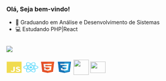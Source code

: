 ### Olá, Seja bem-vindo!

- 📝 Graduando em Análise e Desenvolvimento de Sistemas 
- 💻 Estudando  PHP|React
##
<img height="180em" src="https://github-readme-stats.vercel.app/api/top-langs/?username=M1guelSantos&layout=compact&langs_count=7&theme=tokyonight"/>

<div style="display: inline_block"><br>
  <img align="center" height="30" width="40" src="https://raw.githubusercontent.com/devicons/devicon/master/icons/javascript/javascript-plain.svg">
  <img align="center" height="30" width="40" src="https://raw.githubusercontent.com/devicons/devicon/master/icons/react/react-original.svg">
  <img align="center" height="30" width="40" src="https://raw.githubusercontent.com/devicons/devicon/master/icons/html5/html5-original.svg">
  <img align="center" height="30" width="40" src="https://raw.githubusercontent.com/devicons/devicon/master/icons/css3/css3-original.svg">
  <img align="center" height="40" width="40" img src="https://cdn.jsdelivr.net/gh/devicons/devicon/icons/php/php-original.svg"/>      
  <img align="center" height="30" width="40"<img src="https://cdn.jsdelivr.net/gh/devicons/devicon/icons/c/c-original.svg"/>  
</div>
